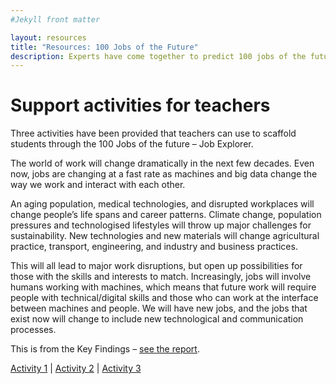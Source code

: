 ```yaml
---
#Jekyll front matter

layout: resources
title: "Resources: 100 Jobs of the Future"
description: Experts have come together to predict 100 jobs of the future.
---
```

# Support activities for teachers
<p class="intro">Three activities have been provided that teachers can use to scaffold students through the 100 Jobs of the future – Job Explorer.</p>

The world of work will change dramatically in the next few decades. Even now, jobs are changing at a fast rate as machines and big data change the way we work and interact with each other.

An aging population, medical technologies, and disrupted workplaces will change people’s life spans and career patterns. Climate change, population pressures and technologised lifestyles will throw up major challenges for sustainability. New technologies and new materials will change agricultural practice, transport, engineering, and industry and business practices.

This will all lead to major work disruptions, but open up possibilities for those with the skills and interests to match. Increasingly, jobs will involve humans working with machines, which means that future work will require people with technical/digital skills and those who can work at the interface between machines and people. We will have new jobs, and the jobs that exist now will change to include new technological and communication processes.

This is from the Key Findings – [see the report](/report).

<p class="report-pagination"><a href="/resources/activity1/">Activity 1</a> | <a href="/resources/activity2/">Activity 2</a> | <a href="/resources/activity3/">Activity 3</a></p>
